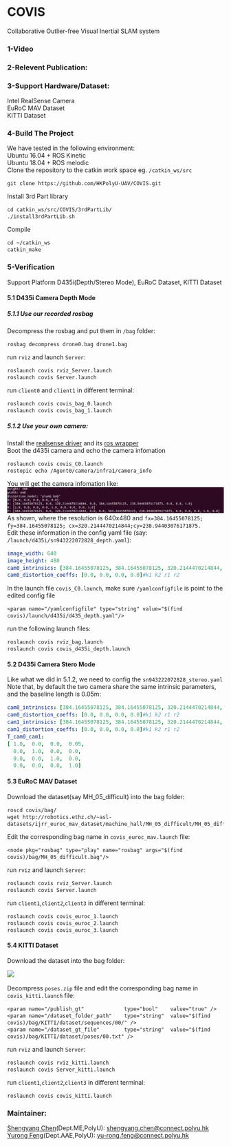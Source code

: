 #  COVIS
Collaborative Outlier-free Visual Inertial SLAM system
### 1-Video




### 2-Relevent Publication:

### 3-Support Hardware/Dataset:
Intel RealSense Camera <br />
EuRoC MAV Dataset <br />
KITTI Dataset <br />

### 4-Build The Project
We have tested in the following environment: <br />
Ubuntu 16.04 + ROS Kinetic <br />
Ubuntu 18.04 + ROS melodic <br />
Clone the repository to the catkin work space eg. `/catkin_ws/src`
````
git clone https://github.com/HKPolyU-UAV/COVIS.git
````
Install 3rd Part library
````
cd catkin_ws/src/COVIS/3rdPartLib/
./install3rdPartLib.sh
````
Compile
````
cd ~/catkin_ws
catkin_make
````
### 5-Verification
Support Platform D435i(Depth/Stereo Mode), EuRoC Dataset, KITTI Dataset
#### 5.1 D435i Camera Depth Mode
##### 5.1.1 Use our recorded rosbag 

Decompress the rosbag and put them in ````/bag```` folder:
````
rosbag decompress drone0.bag drone1.bag
````
run ````rviz```` and launch ````Server````:
````
roslaunch covis rviz_Server.launch 
roslaunch covis Server.launch 
````
run ````client0```` and ````client1```` in different terminal:
````
roslaunch covis covis_bag_0.launch 
roslaunch covis covis_bag_1.launch 
````
##### 5.1.2 Use your own camera:
Install the [realsense driver](https://github.com/IntelRealSense/librealsense) and its [ros wrapper](https://github.com/IntelRealSense/realsense-ros) <br />
Boot the d435i camera and echo the camera infomation
````
roslaunch covis covis_C0.launch 
rostopic echo /Agent0/camera/infra1/camera_info
````
You will get the camera infomation like:
<img src="others/camera_info.png">
As shown, where the resolution is 640x480 and `fx=384.16455078125; fy=384.16455078125; cx=320.2144470214844;cy=238.94403076171875.` <br />
Edit these information in the config yaml file (say: `/launch/d435i/sn943222072828_depth.yaml`):
```yaml
image_width: 640
image_height: 480
cam0_intrinsics: [384.16455078125, 384.16455078125, 320.2144470214844, 238.94403076171875]#fx fy cx cy
cam0_distortion_coeffs: [0.0, 0.0, 0.0, 0.0]#k1 k2 r1 r2
```
In the launch file ````covis_C0.launch````, make sure ````/yamlconfigfile```` is point to the edited config file
````
<param name="/yamlconfigfile" type="string" value="$(find covis)/launch/d435i/d435_depth.yaml"/>
````
run the following launch files:
````
roslaunch covis rviz_bag.launch
roslaunch covis covis_d435i_depth.launch
````
#### 5.2 D435i Camera Stero Mode
Like what we did in 5.1.2, we need to config the `sn943222072828_stereo.yaml` <br />
Note that, by default the two camera share the same intrinsic parameters, and the baseline length is 0.05m:
```yaml
cam0_intrinsics: [384.16455078125, 384.16455078125, 320.2144470214844, 238.94403076171875]#fx fy cx cy
cam0_distortion_coeffs: [0.0, 0.0, 0.0, 0.0]#k1 k2 r1 r2
cam1_intrinsics: [384.16455078125, 384.16455078125, 320.2144470214844, 238.94403076171875]#fx fy cx cy
cam1_distortion_coeffs: [0.0, 0.0, 0.0, 0.0]#k1 k2 r1 r2
T_cam0_cam1:
[ 1.0,  0.0,  0.0,  0.05,
  0.0,  1.0,  0.0,  0.0,
  0.0,  0.0,  1.0,  0.0,
  0.0,  0.0,  0.0,  1.0]

```

#### 5.3 EuRoC MAV Dataset
Download the dataset(say MH_05_difficult) into the bag folder:
````
roscd covis/bag/
wget http://robotics.ethz.ch/~asl-datasets/ijrr_euroc_mav_dataset/machine_hall/MH_05_difficult/MH_05_difficult.bag
````
Edit the corresponding bag name in `covis_euroc_mav.launch` file:
````
<node pkg="rosbag" type="play" name="rosbag" args="$(find covis)/bag/MH_05_difficult.bag"/>
````
run ````rviz```` and launch ````Server````:
````
roslaunch covis rviz_Server.launch 
roslaunch covis Server.launch 
````
run ````client1````,````client2````,````client3```` in different terminal:
````
roslaunch covis covis_euroc_1.launch
roslaunch covis covis_euroc_2.launch
roslaunch covis covis_euroc_3.launch
````

#### 5.4 KITTI Dataset
Download the dataset into the bag folder:

<img src="https://github.com/Ttoto/img_bed/blob/main/COVIS/kitti_sc.png" width="250"> 

Decompress `poses.zip` file and edit the corresponding bag name in `covis_kitti.launch` file:
````
<param name="/publish_gt"             type="bool"    value="true" />
<param name="/dataset_folder_path"    type="string"  value="$(find covis)/bag/KITTI/dataset/sequences/00/" />
<param name="/dataset_gt_file"        type="string"  value="$(find covis)/bag/KITTI/dataset/poses/00.txt" />
````
run ````rviz```` and launch ````Server````:
````
roslaunch covis rviz_kitti.launch 
roslaunch covis Server_kitti.launch 
````
run ````client1````,````client2````,````client3```` in different terminal:
````
roslaunch covis covis_kitti.launch

````

### Maintainer:
[Shengyang Chen](https://www.polyu.edu.hk/researchgrp/cywen/index.php/en/people/alumni.html)(Dept.ME,PolyU): shengyang.chen@connect.polyu.hk <br />
[Yurong Feng](https://www.polyu.edu.hk/researchgrp/cywen/index.php/en/people/current-members.html)(Dept.AAE,PolyU): yu-rong.feng@connect.polyu.hk <br />

